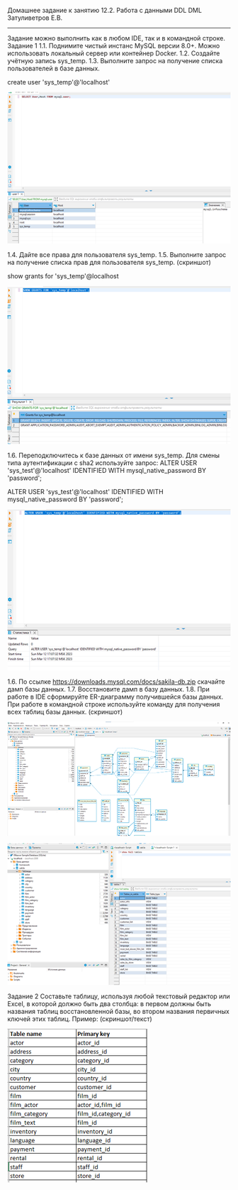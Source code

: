  Домашнее задание к занятию 12.2. Работа с данными DDL DML Затуливетров Е.В.
________________________________________
Задание можно выполнить как в любом IDE, так и в командной строке.
Задание 1
1.1. Поднимите чистый инстанс MySQL версии 8.0+. Можно использовать локальный сервер или контейнер Docker.
1.2. Создайте учётную запись sys_temp.
1.3. Выполните запрос на получение списка пользователей в базе данных. 

create user 'sys_temp'@'localhost'


![Create user](https://github.com/zatulik2606/Netology-devops/blob/screenshorts/create%20user.png)

1.4. Дайте все права для пользователя sys_temp.
1.5. Выполните запрос на получение списка прав для пользователя sys_temp. (скриншот)

show grants for 'sys_temp'@localhost

![Show grants](https://github.com/zatulik2606/Netology-devops/blob/screenshorts/show%20grants.png)



1.6. Переподключитесь к базе данных от имени sys_temp.
Для смены типа аутентификации с sha2 используйте запрос:
ALTER USER 'sys_test'@'localhost' IDENTIFIED WITH mysql_native_password BY 'password';


ALTER USER 'sys_test'@'localhost' IDENTIFIED WITH mysql_native_password BY 'password';

![Alter user](https://github.com/zatulik2606/Netology-devops/blob/screenshorts/alter%20user.png)

1.6. По ссылке https://downloads.mysql.com/docs/sakila-db.zip скачайте дамп базы данных.
1.7. Восстановите дамп в базу данных.
1.8. При работе в IDE сформируйте ER-диаграмму получившейся базы данных. При работе в командной строке используйте команду для получения всех таблиц базы данных. (скриншот)

![Restore dump1](https://github.com/zatulik2606/Netology-devops/blob/screenshorts/restore%20dump1.png)

![Restore dump1](https://github.com/zatulik2606/Netology-devops/blob/screenshorts/restore%20dump2.png)

Задание 2
Составьте таблицу, используя любой текстовый редактор или Excel, в которой должно быть два столбца: в первом должны быть названия таблиц восстановленной базы, во втором названия первичных ключей этих таблиц. Пример: (скриншот/текст)

![Table keys](https://github.com/zatulik2606/Netology-devops/blob/screenshorts/tablekeysnew.png)
